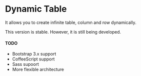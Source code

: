 # Dynamic Table
It allows you to create infinite table, column and row dynamically. 

This version is stable. However, it is still being developed.

#### TODO
- Bootstrap 3.x support
- CoffeeScript support
- Sass supoort
- More flexible architecture
